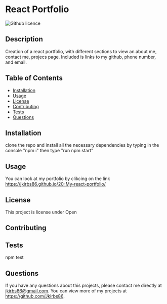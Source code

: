 # React Portfolio
  ![Github licence](http://img.shields.io/badge/license-Open-blue.svg)
  
  ## Description 
  Creation of a react portfolio, with different sections to view an about me, contact me, projecs page. Included is links to my github, phone number, and email.
  ## Table of Contents
  * [Installation](#installation)
  * [Usage](#usage)
  * [License](#license)
  * [Contributing](#contributing)
  * [Tests](#tests)
  * [Questions](#questions)
  
  ## Installation 
  clone the repo and install all the necessary dependencies by typing in the console "npm i" then type "run npm start"
  ## Usage 
  You can look at my portfolio by clikcing on the link https://jkirbs86.github.io/20-My-react-portfolio/
  ## License 
  This project is license under Open
  ## Contributing 
  
  ## Tests
  npm test
  ## Questions
  If you have any questions about this projects, please contact me directly at jkirbs86@gmail.com. You can view more of my projects at https://github.com/Jkirbs86.
